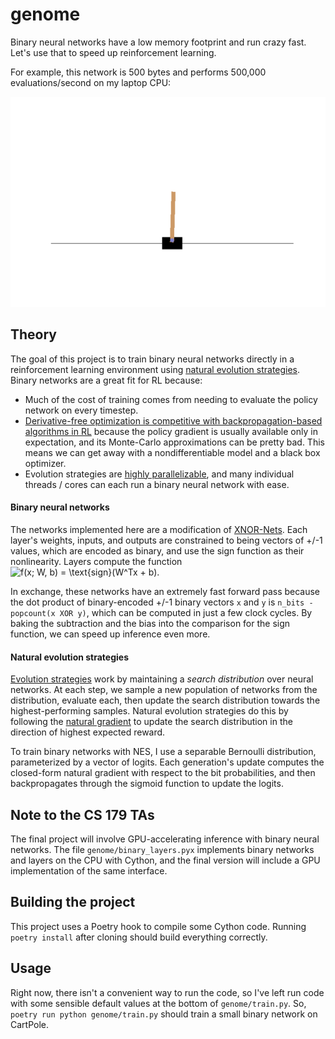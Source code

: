 # genome
Binary neural networks have a low memory footprint and run crazy fast.
Let's use that to speed up reinforcement learning.

For example, this network is 500 bytes and performs 500,000 evaluations/second on my laptop CPU:

![Binary Cartpole](resources/cartpole.gif)

## Theory
The goal of this project is to train binary neural networks directly in a reinforcement learning environment using
[natural evolution strategies](http://www.jmlr.org/papers/volume15/wierstra14a/wierstra14a.pdf).
Binary networks are a great fit for RL because:
 - Much of the cost of training comes from needing to evaluate the policy network on every timestep.
 - [Derivative-free optimization is competitive with backpropagation-based algorithms in RL](https://openai.com/blog/evolution-strategies/)
   because the policy gradient is usually available only in expectation, and its Monte-Carlo approximations can be pretty bad.
   This means we can get away with a nondifferentiable model and a black box optimizer.
 - Evolution strategies are [highly parallelizable](https://arxiv.org/abs/1703.03864), 
   and many individual threads / cores can each run a binary neural network with ease.

#### Binary neural networks
The networks implemented here are a modification of [XNOR-Nets](https://arxiv.org/abs/1603.05279).
Each layer's weights, inputs, and outputs are constrained to being vectors of +/-1 values, which
are encoded as binary, and use the sign function as their nonlinearity. Layers compute the function
![f(x; W, b) = \text{sign}(W^Tx + b)](https://render.githubusercontent.com/render/math?math=f(x%3B%20W%2C%20b)%20%3D%20%5Ctext%7Bsign%7D(W%5ETx%20%2B%20b)).

In exchange, these networks have an extremely fast forward pass because the dot product of binary-encoded +/-1 
binary vectors `x` and `y` is `n_bits - popcount(x XOR y)`, which can be computed in just a few clock cycles.
By baking the subtraction and the bias into the comparison for the sign function, we can speed up inference even more.

#### Natural evolution strategies

[Evolution strategies](https://blog.otoro.net/2017/10/29/visual-evolution-strategies/)
work by maintaining a *search distribution* over neural networks. 
At each step, we sample a new population of networks from the distribution, evaluate each, then
update the search distribution towards the highest-performing samples.
Natural evolution strategies do this by following the 
[natural gradient](https://wiseodd.github.io/techblog/2018/03/14/natural-gradient/) to update
the search distribution in the direction of highest expected reward.

To train binary networks with NES, I use a separable Bernoulli distribution, parameterized by
a vector of logits. Each generation's update computes the closed-form natural gradient with respect to the
bit probabilities, and then backpropagates through the sigmoid function to update the logits.

## Note to the CS 179 TAs

The final project will involve GPU-accelerating inference with binary neural networks.
The file `genome/binary_layers.pyx` implements binary networks and layers on the CPU with Cython, 
and the final version will include a GPU implementation of the same interface.

## Building the project

This project uses a Poetry hook to compile some Cython code. 
Running `poetry install` after cloning should build everything correctly.

## Usage

Right now, there isn't a convenient way to run the code, so I've left run code with some sensible default
values at the bottom of `genome/train.py`. So, `poetry run python genome/train.py` should train a small
binary network on CartPole.

